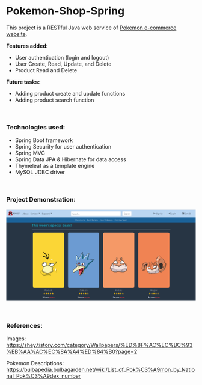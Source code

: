 # Pokemon-Shop-Spring
This project is a RESTful Java web service of [Pokemon e-commerce website](https://github.com/wontaekoh/Pokemon-Shop).

**Features added:**
- User authentication (login and logout)
- User Create, Read, Update, and Delete
- Product Read and Delete

**Future tasks:**
- Adding product create and update functions
- Adding product search function

<br>

### Technologies used:
- Spring Boot framework
- Spring Security for user authentication
- Spring MVC
- Spring Data JPA & Hibernate for data access
- Thymeleaf as a template engine
- MySQL JDBC driver

<br>

### Project Demonstration:
[<img src="demo-images/anonymous.png" width="700"/>](https://youtu.be/Th77ukyh2x4 "Click to Watch!")



<br>

### References:
Images: https://shey.tistory.com/category/Wallpapers/%ED%8F%AC%EC%BC%93%EB%AA%AC%EC%8A%A4%ED%84%B0?page=2

Pokemon Descriptions: https://bulbapedia.bulbagarden.net/wiki/List_of_Pok%C3%A9mon_by_National_Pok%C3%A9dex_number
